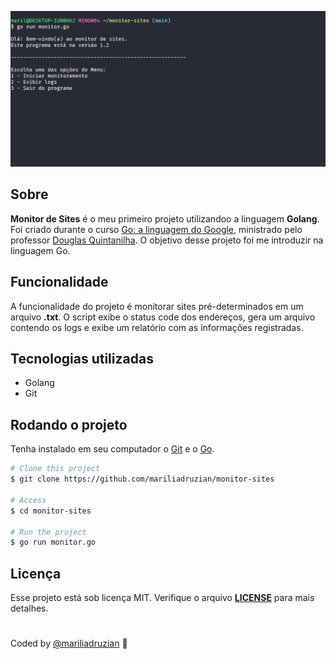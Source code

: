 <p align="center">
<img src="img.jpg" alt="Screenshot do projeto Monitor de Sites" title="Projeto Monitor de Sites">
</p>

## Sobre
**Monitor de Sites** é o meu primeiro projeto utilizandoo a linguagem **Golang**. Foi criado durante o curso [Go: a linguagem do Google](https://cursos.alura.com.br/course/golang), ministrado pelo professor [Douglas Quintanilha](https://www.linkedin.com/in/douglas-quintanilha). O objetivo desse projeto foi me introduzir na linguagem Go.

## Funcionalidade
A funcionalidade do projeto é monitorar sites pré-determinados em um arquivo **.txt**. O script exibe o status code dos endereços, gera um arquivo contendo os logs e exibe um relatório com as informações registradas.

## Tecnologias utilizadas
- Golang
- Git

##  Rodando o projeto
Tenha instalado em seu computador o [Git](https://git-scm.com) e o [Go](https://go.dev).

```bash
# Clone this project
$ git clone https://github.com/mariliadruzian/monitor-sites

# Access
$ cd monitor-sites

# Run the project
$ go run monitor.go
```

## Licença
Esse projeto está sob licença MIT. Verifique o arquivo **[LICENSE](LICENSE.md)** para mais detalhes.

#

Coded by [@mariliadruzian](https://beacons.ai/mariliadruzian) 🌱
